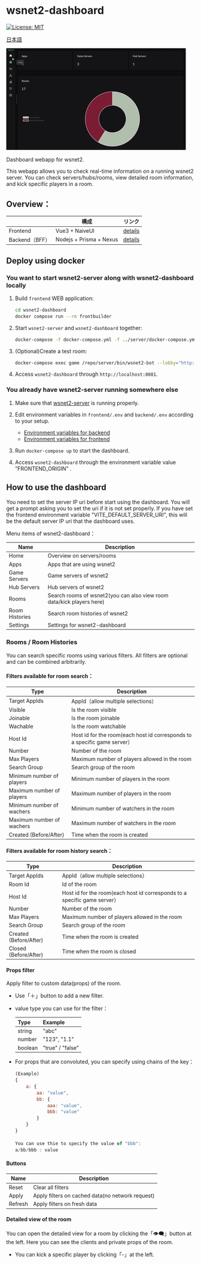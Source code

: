 # wsnet2-dashboard

[![License: MIT](https://img.shields.io/badge/License-MIT-yellow.svg)](https://opensource.org/licenses/MIT)

[日本語](README-ja.md)

![demo](images/demo.gif)

Dashboard webapp for wsnet2.

This webapp allows you to check real-time information on a running wsnet2 server. You can check servers/hubs/rooms, view detailed room information, and kick specific players in a room.

## Overview：

|                | 構成                    | リンク                        |
| -------------- | ----------------------- | ----------------------------- |
| Frontend       | Vue3 + NaiveUI          | [details](frontend/README.md) |
| Backend（BFF） | Nodejs + Prisma + Nexus | [details](backend/README.md)  |

## Deploy using docker

### You want to start wsnet2-server along with wsnet2-dashboard locally

1. Build `frontend` WEB application:
   ```bash
   cd wsnet2-dashboard
   docker compose run --rm frontbuilder
   ```
2. Start `wsnet2-server` and `wsnet2-dashboard` together:
   ```bash
   docker-compose -f docker-compose.yml -f ../server/docker-compose.yml up
   ```
3. (Optional)Create a test room:
   ```bash
   docker-compose exec game /repo/server/bin/wsnet2-bot --lobby="http://lobby:8080" static 3600
   ```
4. Access `wsnet2-dashboard` through `http://localhost:8081`.

### You already have wsnet2-server running somewhere else

1. Make sure that [wsnet2-server](https://github.jp.klab.com/WSNet/wsnet2/tree/master/server) is running properly.
2. Edit environment variables in `frontend/.env` and `backend/.env` according to your setup.

   - [Environment variables for backend](backend/README.md#%E7%92%B0%E5%A2%83%E5%A4%89%E6%95%B0)
   - [Environment variables for frontend](frontend/README.md#%E7%92%B0%E5%A2%83%E5%A4%89%E6%95%B0)

3. Run `docker-compose up` to start the dashboard.
4. Access `wsnet2-dashboard` through the environment variable value ”FRONTEND_ORIGIN” .

## How to use the dashboard

You need to set the server IP uri before start using the dashboard. You will get a prompt asking you to set the uri if it is not set properly. If you have set the frontend environment variable "VITE_DEFAULT_SERVER_URI", this will be the default server IP uri that the dashboard uses.

Menu items of wsnet2-dashboard：

| Name           | Description                                                           |
| -------------- | --------------------------------------------------------------------- |
| Home           | Overview on servers/rooms                                             |
| Apps           | Apps that are using wsnet2                                            |
| Game Servers   | Game servers of wsnet2                                                |
| Hub Servers    | Hub servers of wsnet2                                                 |
| Rooms          | Search rooms of wsnet2(you can also view room data/kick players here) |
| Room Histories | Search room histories of wsnet2                                       |
| Settings       | Settings for wsnet2-dashboard                                         |

### Rooms / Room Histories

You can search specific rooms using various filters.
All filters are optional and can be combined arbitrarily.

#### Filters available for room search：

| Type                      | Description                                                               |
| ------------------------- | ------------------------------------------------------------------------- |
| Target AppIds             | AppId（allow multiple selections）                                        |
| Visible                   | Is the room visible                                                       |
| Joinable                  | Is the room joinable                                                      |
| Wachable                  | Is the room watchable                                                     |
| Host Id                   | Host id for the room(each host id corresponds to a specific game server） |
| Number                    | Number of the room                                                        |
| Max Players               | Maximum number of players allowed in the room                             |
| Search Group              | Search group of the room                                                  |
| Minimum number of players | Minimum number of players in the room                                     |
| Maximum number of players | Maximum number of players in the room                                     |
| Minimum number of wachers | Minimum number of watchers in the room                                    |
| Maximum number of wachers | Maximum number of watchers in the room                                    |
| Created (Before/After)    | Time when the room is created                                             |

#### Filters available for room history search：

| Type                   | Description                                                               |
| ---------------------- | ------------------------------------------------------------------------- |
| Target AppIds          | AppId（allow multiple selections）                                        |
| Room Id                | Id of the room                                                            |
| Host Id                | Host id for the room(each host id corresponds to a specific game server） |
| Number                 | Number of the room                                                        |
| Max Players            | Maximum number of players allowed in the room                             |
| Search Group           | Search group of the room                                                  |
| Created (Before/After) | Time when the room is created                                             |
| Closed (Before/After)  | Time when the room is closed                                              |

#### Props filter

Apply filter to custom data(props) of the room.

- Use「＋」button to add a new filter.
- value type you can use for the filter：

  | Type    | Example          |
  | ------- | ---------------- |
  | string  | "abc"            |
  | number  | "123", "1.1"     |
  | boolean | "true" / "false" |

- For props that are convoluted, you can specify using chains of the key：

  ```javascript
  (Example)
  {
      a: {
          aa: "value",
          bb: {
              aaa: "value",
              bbb: "value"
          }
      }
  }

  You can use thie to specify the value of "bbb":
  a/bb/bbb : value
  ```

#### Buttons

| Name    | Description                                      |
| ------- | ------------------------------------------------ |
| Reset   | Clear all filters                                |
| Apply   | Apply filters on cached data(no network request) |
| Refresh | Apply filters on fresh data                      |

#### Detailed view of the room

You can open the detailed view for a room by clicking the「👁‍🗨」button at the left.
Here you can see the clients and private props of the room.

- You can kick a specific player by clicking「-」at the left.
